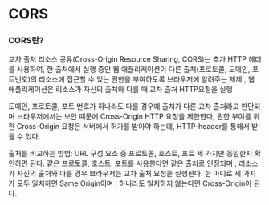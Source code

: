 # CORS

### CORS란?

교차 출처 리소스 공유(Cross-Origin Resource Sharing, CORS)는 추가 HTTP 헤더를 사용하여, 한 출처에서 실행 중인 웹 애플리케이션이 다른 출처(프로토콜, 도메인, 포트번호)의 리소스에 접근할 수 있는 권한을 부여하도록 브라우저에 알려주는 체제 , 웹 애플리케이션은 리소스가 자신의 출처와 다를 때 교차 출처 HTTP요청을 실행

도메인, 프로토콜, 포트 번호가 하나라도 다를 경우에 출처가 다른 교차 출처라고 판단되며 브라우저에서는 보안 때문에 Cross-Origin HTTP 요청을 제한한다, 권한 부여를 위한 Cross-Origin 요청은 서버에서 허가를 받아야 하는데, HTTP-header를 통해서 받을 수 있다.

출처를 비교하는 방법: URL 구성 요소 중 프로토콜, 호스트, 포트 세 가지만 동일한지 확인하면 된다. 같은 프로토콜, 호스트, 포트를 사용한다면 같은 출처로 인정되며 , 리소스가 자신의 출처와 다를 경우 브라우저는 교차 출처 요청을 실행한다. 한 마디로 세 가지가 모두 일치하면 Same Origin이며 , 하나라도 일치하지 않는다면 Cross-Origin이 된다.